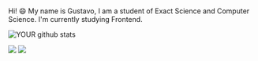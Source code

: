 ### 
Hi! 😄 
My name is Gustavo, I am a student of Exact Science and Computer Science. I'm currently studying Frontend.


![YOUR github stats](https://github-readme-stats.vercel.app/api?username=GustaRM)


<img src="https://cdn.jsdelivr.net/gh/devicons/devicon/icons/html5/html5-original-wordmark.svg" />
<img src="https://cdn.jsdelivr.net/gh/devicons/devicon/icons/css3/css3-original-wordmark.svg" />
          
